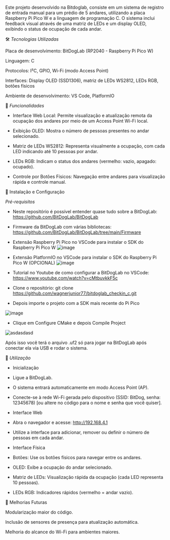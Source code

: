 Este projeto desenvolvido na Bitdoglab, consiste em um sistema de registro de entrada manual para um prédio de 5 andares, utilizando a placa Raspberry Pi Pico W e a linguagem de programação C. O sistema inclui feedback visual através de uma matriz de LEDs e um display OLED, exibindo o status de ocupação de cada andar.

🛠️ *Tecnologias Utilizadas*

Placa de desenvolvimento: BitDogLab (RP2040 - Raspberry Pi Pico W)

Linguagem: C

Protocolos: I²C, GPIO, Wi-Fi (modo Access Point)

Interfaces: Display OLED (SSD1306), matriz de LEDs WS2812, LEDs RGB, botões físicos

Ambiente de desenvolvimento: VS Code, PlatformIO

🚀 *Funcionalidades*

- Interface Web Local: Permite visualização e atualização remota da ocupação dos andares por meio de um Access Point Wi-Fi local.

- Exibição OLED: Mostra o número de pessoas presentes no andar selecionado.

- Matriz de LEDs WS2812: Representa visualmente a ocupação, com cada LED indicando até 10 pessoas por andar.

- LEDs RGB: Indicam o status dos andares (vermelho: vazio, apagado: ocupado).

- Controle por Botões Físicos: Navegação entre andares para visualização rápida e controle manual.

🔧 Instalação e Configuração

*Pré-requisitos*

- Neste repositório é possível entender quase tudo sobre a BitDogLab: https://github.com/BitDogLab/BitDogLab

- Firmware da BitDogLab com várias bibliotecas: https://github.com/BitDogLab/BitDogLab/tree/main/Firmware

- Extensão Raspberry Pi Pico no VSCode para instalar o SDK do Raspberry Pi Pico W
![image](https://github.com/user-attachments/assets/3ebb23d4-ecf1-4b16-b4b1-6f5758f96bd8)

- Extensão PlatformIO no VSCode para instalar o SDK do Raspberry Pi Pico W (OPCIONAL)
![image](https://github.com/user-attachments/assets/1bf2a436-9b99-460b-b723-7b52076ed2aa)

- Tutorial no Youtube de como configurar a BitDogLab no VSCode: https://www.youtube.com/watch?v=cMtbuvkkF5c

- Clone o repositório: git clone https://github.com/wagnerjunior77/bitdoglab_checkin_c.git

- Depois importe o projeto com a SDK mais recente do Pi Pico

![image](https://github.com/user-attachments/assets/0dab3957-1c4f-49e8-92bd-fc7c961b93b5)

- Clique em Configure CMake e depois Compile Project

![asdasdasd](https://github.com/user-attachments/assets/82953dbf-2c8d-43fe-b6cd-bae5b5863097)

Após isso você terá o arquivo .uf2 só para jogar na BitDogLab após conectar ela via USB e rodar o sistema.

📝 *Utilização*

- Inicialização

- Ligue a BitDogLab.

- O sistema entrará automaticamente em modo Access Point (AP).

- Conecte-se à rede Wi-Fi gerada pelo dispositivo (SSID: BitDog, senha: 12345678) [ou altere no código para o nome e senha que você quiser].

- Interface Web

- Abra o navegador e acesse: http://192.168.4.1

- Utilize a interface para adicionar, remover ou definir o número de pessoas em cada andar.

- Interface Física

- Botões: Use os botões físicos para navegar entre os andares.

- OLED: Exibe a ocupação do andar selecionado.

- Matriz de LEDs: Visualização rápida da ocupação (cada LED representa 10 pessoas).

- LEDs RGB: Indicadores rápidos (vermelho = andar vazio).

🚧 Melhorias Futuras

Modularização maior do código.

Inclusão de sensores de presença para atualização automática.

Melhoria do alcance do Wi-Fi para ambientes maiores.

